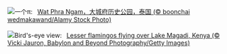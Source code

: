 ![](https://www.bing.com/th?id=OHR.AyutthayaTree_ZH-CN8075870220_UHD.jpg&w=1000)一个π:&nbsp;&ensp;[Wat Phra Ngam，大城府历史公园，泰国 (© boonchai wedmakawand/Alamy Stock Photo)](https://www.bing.com/th?id=OHR.AyutthayaTree_ZH-CN8075870220_UHD.jpg)
<br><br/>
![](https://www.bing.com/th?id=OHR.MagadiFlamingos_EN-US1720896379_UHD.jpg&w=1000)Bird's-eye view:&nbsp;&ensp;[Lesser flamingos flying over Lake Magadi, Kenya (© Vicki Jauron, Babylon and Beyond Photography/Getty Images)](https://www.bing.com/th?id=OHR.MagadiFlamingos_EN-US1720896379_UHD.jpg)
<br><br/>
